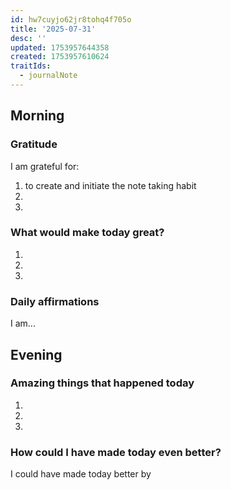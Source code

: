 ```yaml
---
id: hw7cuyjo62jr8tohq4f705o
title: '2025-07-31'
desc: ''
updated: 1753957644358
created: 1753957610624
traitIds:
  - journalNote
---
```


## Morning

<!-- Fill out this section after waking up -->

### Gratitude

I am grateful for:

1. to create and initiate the note taking habit
2.
3.

### What would make today great?

1.
2.
3.

### Daily affirmations

I am...

## Evening

<!-- Fill out this section before going to sleep, reflecting on your day -->

### Amazing things that happened today

1.
2.
3.

### How could I have made today even better?

I could have made today better by